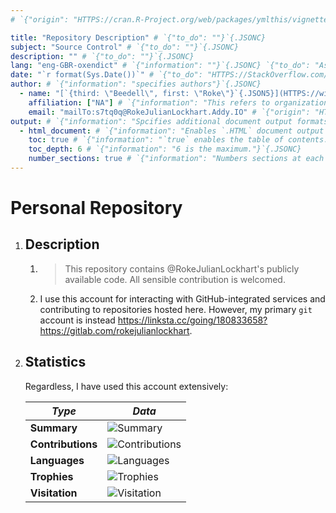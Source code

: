 ```yaml
---
# `{"origin": "HTTPS://cran.R-Project.org/web/packages/ymlthis/vignettes/yaml-fieldguide.html"}`{.JSONC}

title: "Repository Description" # `{"to_do": ""}`{.JSONC}
subject: "Source Control" # `{"to_do": ""}`{.JSONC}
description: "" # `{"to_do": ""}`{.JSONC}
lang: "eng-GBR-oxendict" # `{"information": ""}`{.JSONC} `{"to_do": "Ascertain where `en-GB-oxendict` is from."}`{.JSONC}
date: "`r format(Sys.Date())`" # `{"to_do": "HTTPS://StackOverflow.com/a/29518651/9731176"}`{.JSONC}
author: # `{"information": "specifies authors"}`{.JSONC}
  - name: "[`{third: \"Beedell\", first: \"Roke\"}`{.JSON5}](HTTPS://wim.nl.TAB.Digital/apps/contacts/All%20contacts/e1f2ec5c-074e-4875-ac62-53ff24770ffa~contacts)"
    affiliation: ["NA"] # `{"information": "This refers to organizations."}`{.JSONC}
    email: "mailTo:s7tq0q@RokeJulianLockhart.Addy.IO" # `{"origin": "HTTPS://app.Addy.IO/aliases//edit"}`{.JSONC}
output: # `{"information": "Spcifies additional document output formats in Pandoc."}`{.JSONC}
  - html_document: # `{"information": "Enables `.HTML` document output in Pandoc."}`{.JSONC}
    toc: true # `{"information": "`true` enables the table of contents."}`{.JSONC}
    toc_depth: 6 # `{"information": "6 is the maximum."}`{.JSONC}
    number_sections: true # `{"information": "Numbers sections at each table header."}`{.JSONC}
---
```


# Personal Repository

1.	## **Description**
	
	1.	> This repository contains @RokeJulianLockhart's publicly available code. All sensible contribution is welcomed.
	1.	I use this account for interacting with GitHub-integrated services and contributing to repositories hosted here. However, my primary `git` account is instead https://linksta.cc/going/180833658?https://gitlab.com/rokejulianlockhart.

1.	## **Statistics**

	Regardless, I have used this account extensively:

	*Type*            | *Data*
	------------------|-------------------------------------------------------------------------------------------------------------------------------------------------------------------------------------------------
	**Summary**       | ![Summary](https://github-readme-stats.vercel.app/api?username=rokejulianlockhart&theme=transparent&hide_border=false&include_all_commits=true&count_private=true)
	**Contributions** | ![Contributions](https://github-readme-streak-stats.herokuapp.com/?user=rokejulianlockhart&theme=transparent&hide_border=false)
	**Languages**     | ![Languages](https://github-readme-stats.vercel.app/api/top-langs/?username=rokejulianlockhart&theme=transparent&hide_border=false&include_all_commits=false&count_private=false&layout=compact)
	**Trophies**      | ![Trophies](https://github-profile-trophy.vercel.app/?username=rokejulianlockhart&theme=default&no-frame=false&no-bg=false&margin-w=4)
	**Visitation**    | ![Visitation](https://visitcount.itsvg.in/api?id=rokejulianlockhart&icon=0&color=0)
  	
